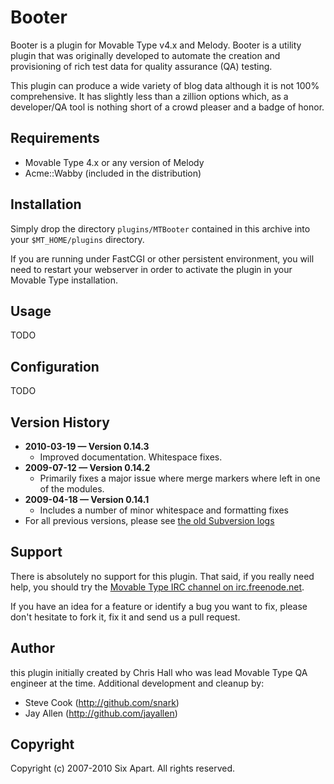 # Booter

Booter is a plugin for Movable Type v4.x and Melody. Booter is a utility
plugin that was originally developed to automate the creation and provisioning
of rich test data for quality assurance (QA) testing.

This plugin can produce a wide variety of blog data although it is not 100%
comprehensive. It has slightly less than a zillion options which, as a
developer/QA tool is nothing short of a crowd pleaser and a badge of honor.

## Requirements

* Movable Type 4.x or any version of Melody
* Acme::Wabby (included in the distribution)

## Installation

Simply drop the directory `plugins/MTBooter` contained in this archive into
your `$MT_HOME/plugins` directory.

If you are running under FastCGI or other persistent environment, you will
need to restart your webserver in order to activate the plugin in your Movable
Type installation.

## Usage

TODO

## Configuration

TODO

## Version History

* **2010-03-19 — Version 0.14.3**
    * Improved documentation. Whitespace fixes.
* **2009-07-12 — Version 0.14.2**
    * Primarily fixes a major issue where merge markers where left in one of the modules.
* **2009-04-18 — Version 0.14.1**
    * Includes a number of minor whitespace and formatting fixes
* For all previous versions, please see [the old Subversion logs](http://code.sixapart.com/trac/mtplugins/log/trunk/MTBooter)
    
## Support

There is absolutely no support for this plugin. That said, if you really need
help, you should try the [Movable Type IRC channel on
irc.freenode.net](irc://irc.freenode.net/movabletype).

If you have an idea for a feature or identify a bug you want to fix, please
don't hesitate to fork it, fix it and send us a pull request.

## Author

this plugin initially created by Chris Hall who was lead Movable Type QA
engineer at the time. Additional development and cleanup by:

* Steve Cook (http://github.com/snark)
* Jay Allen (http://github.com/jayallen)

## Copyright

Copyright (c) 2007-2010 Six Apart. All rights reserved.
